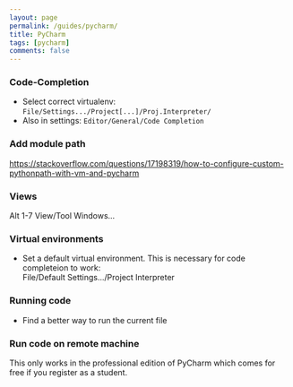 ```yaml
---
layout: page
permalink: /guides/pycharm/
title: PyCharm
tags: [pycharm]
comments: false
---
```


### Code-Completion
* Select correct virtualenv: ```File/Settings.../Project[...]/Proj.Interpreter/```
* Also in settings: ```Editor/General/Code Completion```

### Add module path
https://stackoverflow.com/questions/17198319/how-to-configure-custom-pythonpath-with-vm-and-pycharm

### Views
<key>Alt</key> <key>1</key>-<key>7</key>
View/Tool Windows...

### Virtual environments
* Set a default virtual environment. This is necessary for code completeion to work:   
File/Default Settings.../Project Interpreter

### Running code
* Find a better way to run the current file

### Run code on remote machine
This only works in the professional edition of PyCharm which comes for free if you register as a student.

